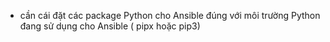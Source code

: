 - cần cái đặt các package Python cho Ansible đúng với môi trường Python đang sử dụng cho Ansible ( pipx hoặc pip3)
